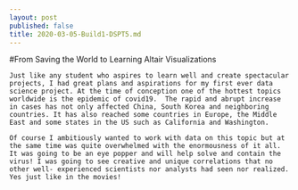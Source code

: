 ```yaml
---
layout: post
published: false
title: 2020-03-05-Build1-DSPT5.md
---
```

#From Saving the World to Learning Altair Visualizations

	Just like any student who aspires to learn well and create spectacular projects, I had great plans and aspirations for my first ever data science project. At the time of conception one of the hottest topics worldwide is the epidemic of covid19.  The rapid and abrupt increase in cases has not only affected China, South Korea and neighboring countries. It has also reached some countries in Europe, the Middle East and some states in the US such as California and Washington.

	Of course I ambitiously wanted to work with data on this topic but at the same time was quite overwhelmed with the enormousness of it all. It was going to be an eye popper and will help solve and contain the virus! I was going to see creative and unique correlations that no other well- experienced scientists nor analysts had seen nor realized. Yes just like in the movies!

